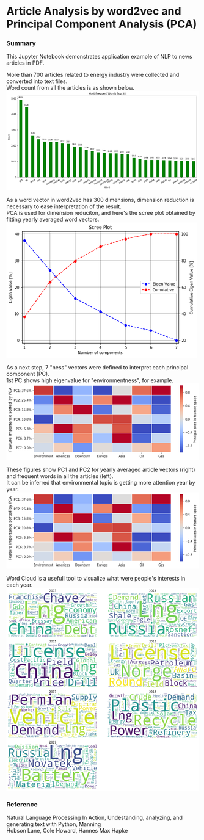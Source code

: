 # Article Analysis by word2vec and Principal Component Analysis (PCA)

### Summary
This Jupyter Notebook demonstrates application example of NLP to news articles in PDF. <br>

More than 700 articles related to energy industry were collected and converted into text files. <br>
Word count from all the articles is as shown below. <br>
![demo](https://github.com/Jun-Tam/article_analysis_word2vec/raw/master/images/word_count.png)

As a word vector in word2vec has 300 dimensions, dimension reduction is necessary to ease interpretation of the result. <br>
PCA is used for dimension reduciton, and here's the scree plot obtained by fitting yearly averaged word vectors. <br>
![demo](https://github.com/Jun-Tam/article_analysis_word2vec/raw/master/images/pca_screeplot.png)

As a next step, 7 "ness" vectors were defined to interpret each principal component (PC). <br>
1st PC shows high eigenvalue for "environmentness", for example. <br>
![demo](https://github.com/Jun-Tam/article_analysis_word2vec/raw/master/images/pc_vs_ness-vector.png)

These figures show PC1 and PC2 for yearly averaged article vectors (right) and frequent words in all the articles (left). <br>
It can be inferred that environmental topic is getting more attention year by year. <br>
![demo](https://github.com/Jun-Tam/article_analysis_word2vec/raw/master/images/pc_vs_ness-vector.png)

Word Cloud is a usefull tool to visualize what were people's interests in each year.
![demo](https://github.com/Jun-Tam/article_analysis_word2vec/raw/master/images/word_cloud.png)


### Reference
Natural Language Processing In Action, Undestanding, analyzing, and generating text with Python, Manning <br>
Hobson Lane, Cole Howard, Hannes Max Hapke <br>
